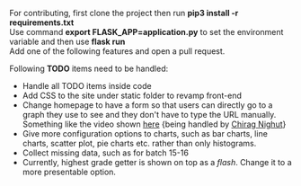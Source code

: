 For contributing, first clone the project then run **pip3 install -r requirements.txt**</br>
Use command **export FLASK_APP=application.py** to set the environment variable and then use **flask run**</br>
Add one of the following features and open a pull request.

Following **TODO** items need to be handled: 
* Handle all TODO items inside code
* Add CSS to the site under static folder to revamp front-end
* Change homepage to have a form so that users can directly go to a graph they use to see and they don't have to type the URL manually. Something like the video shown <a href="https://github.com/metakgp/Kronos">here</a> {being handled by <a href="https://www.github.com/qawbecrdteyf">Chirag Nighut</a>}
* Give more configuration options to charts, such as bar charts, line charts, scatter plot, pie charts etc. rather than only histograms.
* Collect missing data, such as for batch 15-16
* Currently, highest grade getter is shown on top as a *flash*. Change it to a more presentable option.
